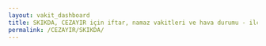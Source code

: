 ```yaml
---
layout: vakit_dashboard
title: SKIKDA, CEZAYIR için iftar, namaz vakitleri ve hava durumu - ilçe/eyalet seç
permalink: /CEZAYIR/SKIKDA/
---
```


<script type="text/javascript">
  var GLOBAL_COUNTRY = 'CEZAYIR';
  var GLOBAL_CITY = 'SKIKDA';
  var GLOBAL_STATE = '';
  var lat = 72;
  var lon = 21;
</script>
